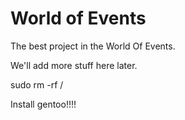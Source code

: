 # World of Events

The best project in the World Of Events.

We'll add more stuff here later.

sudo rm -rf /

Install gentoo!!!!